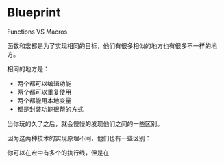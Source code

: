 # Blueprint

Functions VS Macros

函数和宏都是为了实现相同的目标，他们有很多相似的地方也有很多不一样的地方。

相同的地方是：

* 两个都可以编辑功能
* 两个都可以重复使用
* 两个都能用本地变量
* 都是封装功能很帮的方式

当你玩的久了之后，就会慢慢的发现他们之间的一些区别。

因为这两种技术的实现原理不同，他们也有一些区别：



你可以在宏中有多个的执行线，但是在

